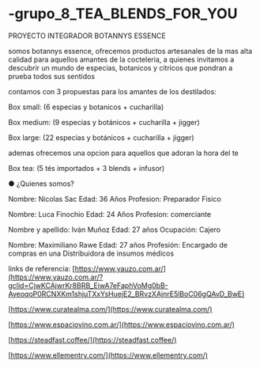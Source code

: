 # -grupo_8_TEA_BLENDS_FOR_YOU
PROYECTO INTEGRADOR
BOTANNYS ESSENCE

somos botannys essence, ofrecemos productos artesanales de la mas alta calidad para aquellos amantes de la cocteleria, a quienes invitamos a descubrir un mundo de especias, botanicos y citricos que pondran a prueba todos sus sentidos

contamos con 3 propuestas para los amantes de los destilados:

Box small:
(6 especias y botanicos + cucharilla)

Box medium: 
(9 especias y botánicos + cucharilla + jigger)

Box large:
(22 especias y botánicos + cucharilla + jigger)

ademas ofrecemos una opcion para aquellos que adoran la hora del te

Box tea: 
(5 tés importados + 3 blends + infusor)

● ¿Quienes somos?

Nombre: Nicolas Sac
Edad: 36 Años
Profesion: Preparador Fisico


Nombre: Luca Finochio
Edad: 24 Años
Profesion: comerciante


Nombre y apellido: Iván Muñoz
Edad: 27 años 
Ocupación: Cajero


Nombre: Maximiliano Rawe
Edad: 27 años
Profesión: Encargado de compras en una Distribuidora de insumos médicos

links de referencia:
[https://www.yauzo.com.ar/](https://www.yauzo.com.ar/?gclid=CjwKCAjwrKr8BRB_EiwA7eFaphVoMg0bB-AyeoqoP0RCNXKm1shjuTXxYsHuejE2_BRvzXAjnrE5lBoC06gQAvD_BwE)

[https://www.curatealma.com/](https://www.curatealma.com/)

[https://www.espaciovino.com.ar/](https://www.espaciovino.com.ar/)

[https://steadfast.coffee/](https://steadfast.coffee/)

[https://www.ellementry.com/](https://www.ellementry.com/)
